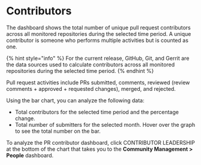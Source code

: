 # Contributors

The dashboard shows the total number of unique pull request contributors across all monitored repositories during the selected time period. A unique contributor is someone who performs multiple activities but is counted as one.

{% hint style="info" %}
For the current release, GitHub, Git, and Gerrit are the data sources used to calculate contributors across all monitored repositories during the selected time period.
{% endhint %}

Pull request activities include PRs submitted, comments, reviewed (review comments + approved + requested changes), merged, and rejected.

Using the bar chart, you can analyze the following data:

* Total contributors for the selected time period and the percentage change.
* Total number of submitters for the selected month. Hover over the graph to see the total number on the bar.

To analyze the PR contributor dashboard, click CONTRIBUTOR LEADERSHIP at the bottom of the chart that takes you to the **Community Management > People** dashboard.
